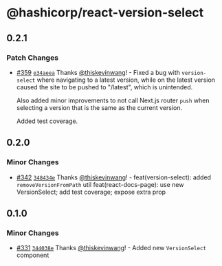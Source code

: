 # @hashicorp/react-version-select

## 0.2.1

### Patch Changes

- [#359](https://github.com/hashicorp/react-components/pull/359) [`e34aeea`](https://github.com/hashicorp/react-components/commit/e34aeeafc1eab1b5ec39a75425b3bd9a207a8bfa) Thanks [@thiskevinwang](https://github.com/thiskevinwang)! - Fixed a bug with `version-select` where navigating to a latest version, while on the latest version caused the site to be pushed to "/latest", which is unintended.

  Also added minor improvements to not call Next.js router `push` when selecting a version that is the same as the current version.

  Added test coverage.

## 0.2.0

### Minor Changes

- [#342](https://github.com/hashicorp/react-components/pull/342) [`348434e`](https://github.com/hashicorp/react-components/commit/348434ee9490944626f77291082f8130c00a607a) Thanks [@thiskevinwang](https://github.com/thiskevinwang)! - feat(version-select): added `removeVersionFromPath` util
  feat(react-docs-page): use new VersionSelect; add test coverage; expose extra prop

## 0.1.0

### Minor Changes

- [#331](https://github.com/hashicorp/react-components/pull/331) [`344038e`](https://github.com/hashicorp/react-components/commit/344038ebbd38f659d15395b72fb52555f8cb6e39) Thanks [@thiskevinwang](https://github.com/thiskevinwang)! - Added new `VersionSelect` component

